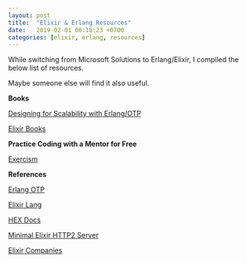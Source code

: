 ```yaml
---
layout: post
title:  "Elixir & Erlang Resources"
date:   2019-02-01 00:18:23 +0700
categories: [elixir, erlang, resources]
---
```



While switching from Microsoft Solutions to Erlang/Elixir, I compiled the below list of resources.

Maybe someone else will find it also useful.

**Books**
 
[Designing for Scalability with Erlang/OTP](https://www.amazon.com/Designing-Scalability-Erlang-OTP-Fault-Tolerant-ebook/dp/B01FRIM8OK)

[Elixir Books](https://github.com/gheorghina/ElixirBooks)


**Practice Coding with a Mentor for Free**
 
[Exercism](https://exercism.io/my/tracks/elixir)


**References**
 
[Erlang OTP](http://erlang.org/doc/index.html)

[Elixir Lang](https://elixir-lang.org/docs.html)

[HEX Docs](https://hexdocs.pm/elixir/Kernel.html)

[Minimal Elixir HTTP2 Server](https://blog.lelonek.me/minimal-elixir-http2-server-64188d0c1f3a)

[Elixir Companies](http://elixir-companies.com/en)


